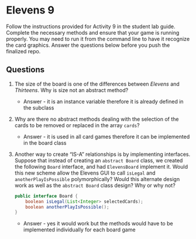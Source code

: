 # Elevens 9

Follow the instructions provided for Activity 9 in the student lab guide. Complete the necessary methods and ensure that your game is running properly. You may need to run it from the command line to have it recognize the card graphics. Answer the questions below before you push the finalized repo.

## Questions
1. The size of the board is one of the differences between *Elevens* and *Thirteens*. Why is size not an abstract method?

    * Answer - it is an instance variable therefore it is already defined in the subclass

2. Why are there no abstract methods dealing with the selection of the cards to be removed or replaced in the array `cards`?

    * Answer - it is used in all card games therefore it can be implemented in the board class

3. Another way to create “IS-A” relationships is by implementing interfaces. Suppose that instead of creating an `abstract Board` class, we created the following `Board` interface, and had `ElevensBoard` implement it. Would this new scheme allow the Elevens GUI to call `isLegal` and `anotherPlayIsPossible` polymorphically? Would this alternate design work as well as the `abstract Board` class design? Why or why not?
	```java
	public interface Board {
	    boolean isLegal(List<Integer> selectedCards);
	    boolean anotherPlayIsPossible();
	}
	```

    * Answer - yes it would work but the methods would have to be implemented individually for each board game
